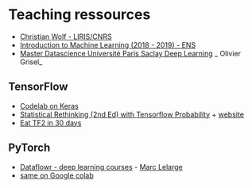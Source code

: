 # Teaching ressources

- [Christian Wolf - LIRIS/CNRS](https://perso.liris.cnrs.fr/christian.wolf/teaching/)
- [Introduction to Machine Learning (2018 - 2019) - ENS](https://www.di.ens.fr/appstat/spring-2019/)
- [Master Datascience Université Paris Saclay Deep Learning](https://github.com/m2dsupsdlclass/lectures-labs) _ Olivier Grisel_

## TensorFlow

- [Codelab on Keras](https://codelabs.developers.google.com/codelabs/keras-flowers-tpu)
- [Statistical Rethinking (2nd Ed) with Tensorflow Probability](https://github.com/ksachdeva/rethinking-tensorflow-probability) + [website](https://ksachdeva.github.io/rethinking-tensorflow-probability/)
- [Eat TF2 in 30 days](https://github.com/lyhue1991/eat_tensorflow2_in_30_days)

## PyTorch

- [Dataflowr - deep learning courses](https://mlelarge.github.io/dataflowr-web/) - [Marc Lelarge](https://www.di.ens.fr/~lelarge/)
- [same on Google colab](https://colab.research.google.com/github/mlelarge/pluton_course)



